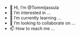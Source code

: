 - 👋 Hi, I’m @Tommijassula
- 👀 I’m interested in ...
- 🌱 I’m currently learning ...
- 💞️ I’m looking to collaborate on ...
- 📫 How to reach me ...

<!---
Tommijassula/Tommijassula is a ✨ special ✨ repository because its `README.md` (this file) appears on your GitHub profile.
You can click the Preview link to take a look at your changes.
--->
